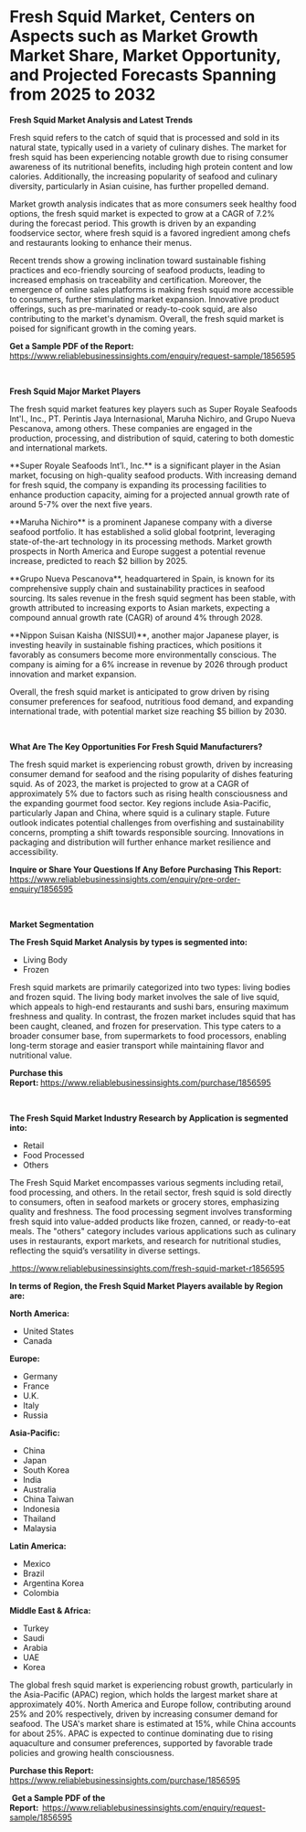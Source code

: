 <p><h1>Fresh Squid Market, Centers on Aspects such as Market Growth Market Share, Market Opportunity, and Projected Forecasts Spanning from 2025 to 2032</h1></p><p><strong>Fresh Squid Market Analysis and Latest Trends</strong></p>
<p><p>Fresh squid refers to the catch of squid that is processed and sold in its natural state, typically used in a variety of culinary dishes. The market for fresh squid has been experiencing notable growth due to rising consumer awareness of its nutritional benefits, including high protein content and low calories. Additionally, the increasing popularity of seafood and culinary diversity, particularly in Asian cuisine, has further propelled demand.</p><p>Market growth analysis indicates that as more consumers seek healthy food options, the fresh squid market is expected to grow at a CAGR of 7.2% during the forecast period. This growth is driven by an expanding foodservice sector, where fresh squid is a favored ingredient among chefs and restaurants looking to enhance their menus.</p><p>Recent trends show a growing inclination toward sustainable fishing practices and eco-friendly sourcing of seafood products, leading to increased emphasis on traceability and certification. Moreover, the emergence of online sales platforms is making fresh squid more accessible to consumers, further stimulating market expansion. Innovative product offerings, such as pre-marinated or ready-to-cook squid, are also contributing to the market's dynamism. Overall, the fresh squid market is poised for significant growth in the coming years.</p></p>
<p><strong>Get a Sample PDF of the Report:&nbsp;</strong> <a href="https://www.reliablebusinessinsights.com/enquiry/request-sample/1856595?utm_campaign=39&utm_medium=2&utm_source=Github&utm_content=ia&utm_term=16042025&utm_id=fresh-squid">https://www.reliablebusinessinsights.com/enquiry/request-sample/1856595</a></p>
<p>&nbsp;</p>
<p><strong>Fresh Squid Major Market Players</strong></p>
<p><p>The fresh squid market features key players such as Super Royale Seafoods Int'l., Inc., PT. Perintis Jaya Internasional, Maruha Nichiro, and Grupo Nueva Pescanova, among others. These companies are engaged in the production, processing, and distribution of squid, catering to both domestic and international markets.</p><p>**Super Royale Seafoods Int’l., Inc.** is a significant player in the Asian market, focusing on high-quality seafood products. With increasing demand for fresh squid, the company is expanding its processing facilities to enhance production capacity, aiming for a projected annual growth rate of around 5-7% over the next five years.</p><p>**Maruha Nichiro** is a prominent Japanese company with a diverse seafood portfolio. It has established a solid global footprint, leveraging state-of-the-art technology in its processing methods. Market growth prospects in North America and Europe suggest a potential revenue increase, predicted to reach $2 billion by 2025.</p><p>**Grupo Nueva Pescanova**, headquartered in Spain, is known for its comprehensive supply chain and sustainability practices in seafood sourcing. Its sales revenue in the fresh squid segment has been stable, with growth attributed to increasing exports to Asian markets, expecting a compound annual growth rate (CAGR) of around 4% through 2028.</p><p>**Nippon Suisan Kaisha (NISSUI)**, another major Japanese player, is investing heavily in sustainable fishing practices, which positions it favorably as consumers become more environmentally conscious. The company is aiming for a 6% increase in revenue by 2026 through product innovation and market expansion.</p><p>Overall, the fresh squid market is anticipated to grow driven by rising consumer preferences for seafood, nutritious food demand, and expanding international trade, with potential market size reaching $5 billion by 2030.</p></p>
<p>&nbsp;</p>
<p><strong>What Are The Key Opportunities For Fresh Squid Manufacturers?</strong></p>
<p><p>The fresh squid market is experiencing robust growth, driven by increasing consumer demand for seafood and the rising popularity of dishes featuring squid. As of 2023, the market is projected to grow at a CAGR of approximately 5% due to factors such as rising health consciousness and the expanding gourmet food sector. Key regions include Asia-Pacific, particularly Japan and China, where squid is a culinary staple. Future outlook indicates potential challenges from overfishing and sustainability concerns, prompting a shift towards responsible sourcing. Innovations in packaging and distribution will further enhance market resilience and accessibility.</p></p>
<p><strong>Inquire or Share Your Questions If Any Before Purchasing This Report:</strong> <a href="https://www.reliablebusinessinsights.com/enquiry/pre-order-enquiry/1856595?utm_campaign=39&utm_medium=2&utm_source=Github&utm_content=ia&utm_term=16042025&utm_id=fresh-squid">https://www.reliablebusinessinsights.com/enquiry/pre-order-enquiry/1856595</a></p>
<p>&nbsp;</p>
<p><strong>Market Segmentation</strong></p>
<p><strong>The Fresh Squid Market Analysis by types is segmented into:</strong></p>
<p><ul><li>Living Body</li><li>Frozen</li></ul></p>
<p><p>Fresh squid markets are primarily categorized into two types: living bodies and frozen squid. The living body market involves the sale of live squid, which appeals to high-end restaurants and sushi bars, ensuring maximum freshness and quality. In contrast, the frozen market includes squid that has been caught, cleaned, and frozen for preservation. This type caters to a broader consumer base, from supermarkets to food processors, enabling long-term storage and easier transport while maintaining flavor and nutritional value.</p></p>
<p><strong>Purchase this Report:&nbsp;</strong><a href="https://www.reliablebusinessinsights.com/purchase/1856595?utm_campaign=39&utm_medium=2&utm_source=Github&utm_content=ia&utm_term=16042025&utm_id=fresh-squid">https://www.reliablebusinessinsights.com/purchase/1856595</a></p>
<p>&nbsp;</p>
<p><strong>The Fresh Squid Market Industry Research by Application is segmented into:</strong></p>
<p><ul><li>Retail</li><li>Food Processed</li><li>Others</li></ul></p>
<p><p>The Fresh Squid Market encompasses various segments including retail, food processing, and others. In the retail sector, fresh squid is sold directly to consumers, often in seafood markets or grocery stores, emphasizing quality and freshness. The food processing segment involves transforming fresh squid into value-added products like frozen, canned, or ready-to-eat meals. The "others" category includes various applications such as culinary uses in restaurants, export markets, and research for nutritional studies, reflecting the squid’s versatility in diverse settings.</p></p>
<p><a href="https://www.reliablebusinessinsights.com/fresh-squid-market-r1856595?utm_campaign=39&utm_medium=2&utm_source=Github&utm_content=ia&utm_term=16042025&utm_id=fresh-squid">&nbsp;https://www.reliablebusinessinsights.com/fresh-squid-market-r1856595</a></p>
<p><strong>In terms of Region, the Fresh Squid Market Players available by Region are:</strong></p>
<p>
    <p> <strong> North America: </strong>
        <ul>
            <li>United States</li>
            <li>Canada</li>
        </ul>
        </p> 
    <p> <strong> Europe: </strong>
        <ul>
            <li>Germany</li>
            <li>France</li>
            <li>U.K.</li>
            <li>Italy</li>
            <li>Russia</li>
        </ul>
        </p> 
    <p> <strong> Asia-Pacific: </strong>
        <ul>
            <li>China</li>
            <li>Japan</li>
            <li>South Korea</li>
            <li>India</li>
            <li>Australia</li>
            <li>China Taiwan</li>
            <li>Indonesia</li>
            <li>Thailand</li>
            <li>Malaysia</li>
        </ul>
        </p> 
    <p> <strong> Latin America: </strong>
        <ul>
            <li>Mexico</li>
            <li>Brazil</li>
            <li>Argentina Korea</li>
            <li>Colombia</li>
        </ul>
        </p> 
    <p> <strong> Middle East & Africa: </strong>
        <ul>
            <li>Turkey</li>
            <li>Saudi</li>
            <li>Arabia</li>
            <li>UAE</li>
            <li>Korea</li>
        </ul>
    </p>
    </p>
<p><p>The global fresh squid market is experiencing robust growth, particularly in the Asia-Pacific (APAC) region, which holds the largest market share at approximately 40%. North America and Europe follow, contributing around 25% and 20% respectively, driven by increasing consumer demand for seafood. The USA's market share is estimated at 15%, while China accounts for about 25%. APAC is expected to continue dominating due to rising aquaculture and consumer preferences, supported by favorable trade policies and growing health consciousness.</p></p>
<p><strong>Purchase this Report: </strong><a href="https://www.reliablebusinessinsights.com/purchase/1856595?utm_campaign=39&utm_medium=2&utm_source=Github&utm_content=ia&utm_term=16042025&utm_id=fresh-squid">https://www.reliablebusinessinsights.com/purchase/1856595</a></p>
<p>&nbsp;<strong>Get a Sample PDF of the Report:&nbsp;&nbsp;</strong><a href="https://www.reliablebusinessinsights.com/enquiry/request-sample/1856595?utm_campaign=39&utm_medium=2&utm_source=Github&utm_content=ia&utm_term=16042025&utm_id=fresh-squid">https://www.reliablebusinessinsights.com/enquiry/request-sample/1856595</a></p>
<p><strong></strong></p>
<p><p></p><p></p><p></p></p>
